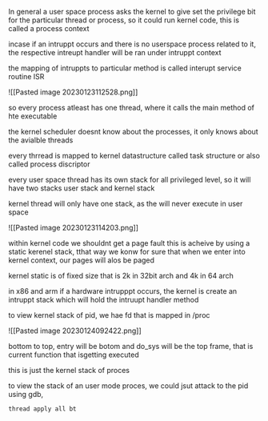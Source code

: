 
In general a user space process asks the kernel to give set the privilege bit for the particular thread or process, so it could run kernel code, this is called a process context

incase if an intruppt occurs and there is no userspace process related to it, the respective intreupt handler will be ran under intruppt context

the mapping of intruppts to particular method is called interupt service routine ISR

![[Pasted image 20230123112528.png]]


so every process atleast has one thread, where it calls the main method of hte executable

the kernel scheduler doesnt know about the processes, it only knows about the avialble threads

every thrread is mapped to kernel datastructure called task structure or also called process discriptor

every user space thread has its own stack for all privileged level, so it will have two stacks
user stack and kernel stack

kernel thread will only have one stack, as the will never execute in user space

![[Pasted image 20230123114203.png]]

within kernel code we shouldnt get a page fault this is acheive by using a static kerenel stack, tthat way we konw for sure that when we enter into kernel context, our pages will  alos be paged

kernel static is of fixed size that is 2k in 32bit arch and 4k in 64 arch

in x86 and arm if a hardware intrupppt occurs, the kernel is create an intruppt stack which will hold the intruupt handler method

to view kernel stack of pid, we hae fd that is mapped in /proc

![[Pasted image 20230124092422.png]]

bottom to top, entry will be botom and do_sys will be the top frame, that is current function that isgetting executed

this is just the kernel stack of proces

to view the stack of an user mode proces, we could jsut attack to the pid using gdb, 

`thread apply all bt`

